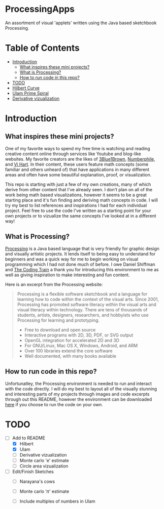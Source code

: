 # ProcessingApps
An assortment of visual 'applets' written using the Java based sketchbook Processing.

# Table of Contents
* [Introduction](#introduction)
  * [What inspires these mini projects?](#what-inspires-these-mini-projects)
  * [What is Processing?](#what-is-processing)
  * [How to run code in this repo?](#how-to-run-code-in-this-repo)
* [TODO](#todo)
* [Hilbert Curve](https://rdslade.github.io/ProcessingApps/hilbert)
* [Ulam Prime Spiral](https://rdslade.github.io/ProcessingApps/ulam)
* [Derivative vizualization](https://rdslade.github.io/ProcessingApps/der_viz)

# Introduction
## What inspires these mini projects?
One of my favorite ways to spend my free time is watching and reading creative content online through services like Youtube and blog-like websites.
My favorite creators are the likes of [3Blue1Brown](https://www.youtube.com/channel/UCYO_jab_esuFRV4b17AJtAw), [Numberphile](https://www.youtube.com/channel/UCoxcjq-8xIDTYp3uz647V5A), and [Vi Hart](https://www.youtube.com/user/Vihart).
In their content, these users feature math concepts (some familiar and others unheard of) that have applications in many different areas and often have some beautiful explanation, proof, or visualization. 

This repo is starting with just a few of my own creations, many of which derive from other content that I've already seen. I don't plan on all of the work being
math based visualizations, however it seems to be a great starting place and it's fun finding and deriving math concepts in code. 
I will try my best to list references and inspirations I had for each individual project. Feel free to use the code I've written as a starting point for your own projects
or to vizualize the same concepts I've looked at in a different way!

## What is Processing?
[Processing](https://processing.org/) is a Java based language that is very friendly for graphic design and visually artistic projects. It lends itself to being easy to understand for beginners and was a quick way for me to begin working on visual programming which I had not done much of before. I owe Daniel Shiffman and [The Coding Train](http://thecodingtrain.com/) a thank you for introducing this environment to me as well as giving inspiration to make interesting and fun content.

Here is an excerpt from the Processing website:
>Processing is a flexible software sketchbook and a language for learning how to code within the context of the visual arts. Since 2001, Processing has promoted software literacy within the visual arts and visual literacy within technology. There are tens of thousands of students, artists, designers, researchers, and hobbyists who use Processing for learning and prototyping.
>* Free to download and open source
>* Interactive programs with 2D, 3D, PDF, or SVG output
>* OpenGL integration for accelerated 2D and 3D
>* For GNU/Linux, Mac OS X, Windows, Android, and ARM
>* Over 100 libraries extend the core software
>* Well documented, with many books available

## How to run code in this repo?
Unfortunatley, the Processing environment is needed to run and interact with the code directly. I will do my best to layout all of the visually stunning and interesting parts of my projects through images and code excerpts through out this README, however the environment can be downloaded [here](https://processing.org/download/) if you choose to run the code on your own.

# TODO
- [ ] Add to README
    - [X] Hilbert
    - [X] Ulam
    - [ ] Derivative vizualization
    - [ ] Monte carlo 'e' estimate
    - [ ] Circle area vizualization
    
- [ ] Edit/Finish Sketches
    - [ ] Narayana's cows
    - [ ] Monte carlo '𝜋' estimate
    - [ ] Include multiples of numbers in Ulam
    
